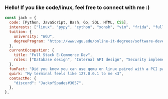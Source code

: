 ### Hello! If you like code/linux, feel free to connect with me :)

<!--
**JackofSpades707/JackofSpades707** is a ✨ _special_ ✨ repository because its `README.md` (this file) appears on your GitHub profile.

Here are some ideas to get you started:

- 🔭 I’m currently working on ...
- 🌱 I’m currently learning ...
- 👯 I’m looking to collaborate on ...
- 🤔 I’m looking for help with ...
- 💬 Ask me about ...
- 📫 How to reach me: ...
- 😄 Pronouns: ...
- ⚡ Fun fact: ...
-->
```javascript
const jack = {
  code: [Python, JavaScript, Bash, Go, SQL, HTML, CSS],
  interests: ["linux", "pypy", "cython", "xonsh", "vim", "frida", "fullstack", "docker", "qemu", "wsl", "cybersec", "electron"],
  tuition: {
    university: "WGU",
    degreeProgram: "https://www.wgu.edu/online-it-degrees/software-development-bachelors-program.html",
  },
  currentOccupation: {
    title: "Full Stack E-Commerce Dev",
    roles: ["Database design", "Internal API design", "Security implementations", "3rd party API implementations", "UI improvements", "Overall Functionality"],
  },
  funFact: "Did you know you can use qemu on linux paired with a PCI passthrough has ~98% native speed with gaming using a VM?",
  quirk: "My terminal feels like 127.0.0.1 to me <3",
  contactMe: {
    "discord": "JackofSpades#3057",
  },
},
```
